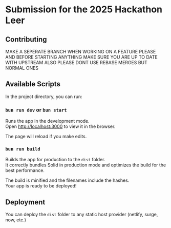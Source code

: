 # Submission for the 2025 Hackathon Leer
## Contributing

MAKE A SEPERATE BRANCH WHEN WORKING ON A FEATURE PLEASE
AND BEFORE STARTING ANYTHING MAKE SURE YOU ARE UP TO DATE WITH UPSTREAM
ALSO PLEASE DONT USE REBASE MERGES BUT NORMAL ONES

## Available Scripts

In the project directory, you can run:

### `bun run dev` or `bun start`

Runs the app in the development mode.<br>
Open [http://localhost:3000](http://localhost:3000) to view it in the browser.

The page will reload if you make edits.<br>

### `bun run build`

Builds the app for production to the `dist` folder.<br>
It correctly bundles Solid in production mode and optimizes the build for the best performance.

The build is minified and the filenames include the hashes.<br>
Your app is ready to be deployed!

## Deployment

You can deploy the `dist` folder to any static host provider (netlify, surge, now, etc.)
